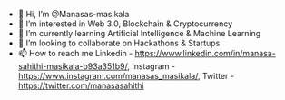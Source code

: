 - 👋 Hi, I’m @Manasas-masikala
- 👀 I’m interested in Web 3.0, Blockchain & Cryptocurrency
- 🌱 I’m currently learning Artificial Intelligence & Machine Learning
- 💞️ I’m looking to collaborate on Hackathons & Startups
- 📫 How to reach me Linkedin - https://www.linkedin.com/in/manasa-sahithi-masikala-b93a351b9/,  Instagram - https://www.instagram.com/manasas_masikala/, Twitter - https://twitter.com/manasasahithi

<!---
Manasas-masikala/Manasas-masikala is a ✨ special ✨ repository because its `README.md` (this file) appears on your GitHub profile.
You can click the Preview link to take a look at your changes.
--->
